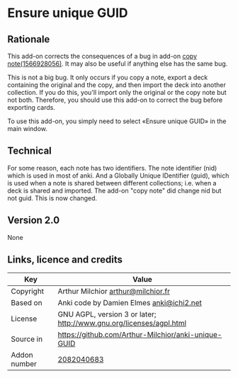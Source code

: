 # Ensure unique GUID
## Rationale

This add-on corrects the consequences of a bug in add-on [copy note(1566928056)](https://ankiweb.net/shared/info/1566928056). It may also be useful if anything else has the same bug.

This is not a big bug. It only occurs if you copy a note, export a deck containing the original and the copy, and then import the deck into another collection. If you do this, you'll import only the original or the copy note but not both. Therefore, you should use this add-on to correct the bug before exporting cards.

To use this add-on, you simply need to select «Ensure unique GUID» in the main window.

## Technical

For some reason, each note has two identifiers. The note identifier (nid) which is used in most of anki. And a Globally Unique IDentifier (guid), which is used when a note is shared between different collections; i.e. when a deck is shared and imported. The add-on "copy note" did change nid but not guid. This is now changed.

## Version 2.0
None

## Links, licence and credits

Key         |Value
------------|-------------------------------------------------------------------
Copyright   | Arthur Milchior <arthur@milchior.fr>
Based on    | Anki code by Damien Elmes <anki@ichi2.net>
License     | GNU AGPL, version 3 or later; http://www.gnu.org/licenses/agpl.html
Source in   | https://github.com/Arthur-Milchior/anki-unique-GUID
Addon number| [2082040683](https://ankiweb.net/shared/info/2082040683)
